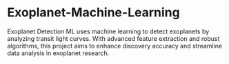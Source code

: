 # Exoplanet-Machine-Learning
Exoplanet Detection ML uses machine learning to detect exoplanets by analyzing transit light curves. With advanced feature extraction and robust algorithms, this project aims to enhance discovery accuracy and streamline data analysis in exoplanet research.
